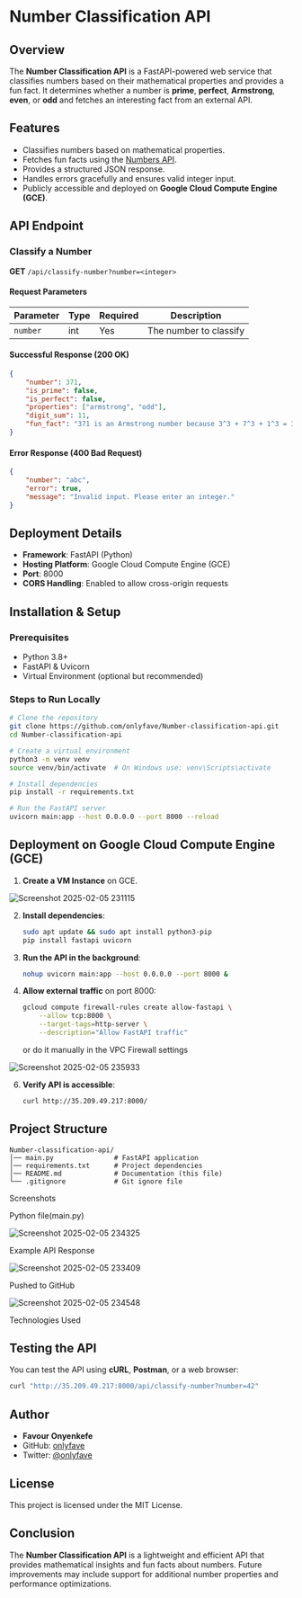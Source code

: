 # Number Classification API

## Overview
The **Number Classification API** is a FastAPI-powered web service that classifies numbers based on their mathematical properties and provides a fun fact. It determines whether a number is **prime**, **perfect**, **Armstrong**, **even**, or **odd** and fetches an interesting fact from an external API.

## Features
- Classifies numbers based on mathematical properties.
- Fetches fun facts using the [Numbers API](http://numbersapi.com/).
- Provides a structured JSON response.
- Handles errors gracefully and ensures valid integer input.
- Publicly accessible and deployed on **Google Cloud Compute Engine (GCE)**.

## API Endpoint
### **Classify a Number**
**GET** `/api/classify-number?number=<integer>`

#### **Request Parameters**
| Parameter | Type | Required | Description |
|-----------|------|----------|-------------|
| `number`  | int  | Yes      | The number to classify |

#### **Successful Response (200 OK)**
```json
{
    "number": 371,
    "is_prime": false,
    "is_perfect": false,
    "properties": ["armstrong", "odd"],
    "digit_sum": 11,
    "fun_fact": "371 is an Armstrong number because 3^3 + 7^3 + 1^3 = 371"
}
```

#### **Error Response (400 Bad Request)**
```json
{
    "number": "abc",
    "error": true,
    "message": "Invalid input. Please enter an integer."
}
```

## Deployment Details
- **Framework**: FastAPI (Python)
- **Hosting Platform**: Google Cloud Compute Engine (GCE)
- **Port**: 8000
- **CORS Handling**: Enabled to allow cross-origin requests

## Installation & Setup
### **Prerequisites**
- Python 3.8+
- FastAPI & Uvicorn
- Virtual Environment (optional but recommended)

### **Steps to Run Locally**
```bash
# Clone the repository
git clone https://github.com/onlyfave/Number-classification-api.git
cd Number-classification-api

# Create a virtual environment
python3 -m venv venv
source venv/bin/activate  # On Windows use: venv\Scripts\activate

# Install dependencies
pip install -r requirements.txt

# Run the FastAPI server
uvicorn main:app --host 0.0.0.0 --port 8000 --reload
```

## Deployment on Google Cloud Compute Engine (GCE)
1. **Create a VM Instance** on GCE.

![Screenshot 2025-02-05 231115](https://github.com/user-attachments/assets/35d4e6d5-99ab-458c-a507-fc18bb5c5cec)

2. **Install dependencies**:
   ```bash
   sudo apt update && sudo apt install python3-pip
   pip install fastapi uvicorn
   ```

3. **Run the API in the background**:
   ```bash
   nohup uvicorn main:app --host 0.0.0.0 --port 8000 &
   ```

4. **Allow external traffic** on port 8000:
   ```bash
   gcloud compute firewall-rules create allow-fastapi \
       --allow tcp:8000 \
       --target-tags=http-server \
       --description="Allow FastAPI traffic"
   ```
   or do it manually in the VPC Firewall settings
   
![Screenshot 2025-02-05 235933](https://github.com/user-attachments/assets/d6a542b1-cc55-4125-806d-b5b03fa6c6be)

6. **Verify API is accessible**:
   ```bash
   curl http://35.209.49.217:8000/
   ```


## Project Structure
```
Number-classification-api/
│── main.py               # FastAPI application
│── requirements.txt      # Project dependencies
│── README.md             # Documentation (this file)
└── .gitignore            # Git ignore file
```
Screenshots

Python file(main.py)

![Screenshot 2025-02-05 234325](https://github.com/user-attachments/assets/e472f167-9125-427d-a3e3-2f1131f00d4f)



Example API Response

![Screenshot 2025-02-05 233409](https://github.com/user-attachments/assets/46ecf405-b4a0-4a22-b013-8d5561db776d)



Pushed to GitHub

![Screenshot 2025-02-05 234548](https://github.com/user-attachments/assets/d2060734-a613-477d-bc56-41606a542c96)


Technologies Used

## Testing the API
You can test the API using **cURL**, **Postman**, or a web browser:
```bash
curl "http://35.209.49.217:8000/api/classify-number?number=42"
```

## Author
- **Favour Onyenkefe**  
- GitHub: [onlyfave](https://github.com/onlyfave)
- Twitter: [@onlyfave](https://twitter.com/onlyfave)

## License
This project is licensed under the MIT License.

## Conclusion
The **Number Classification API** is a lightweight and efficient API that provides mathematical insights and fun facts about numbers. Future improvements may include support for additional number properties and performance optimizations.

